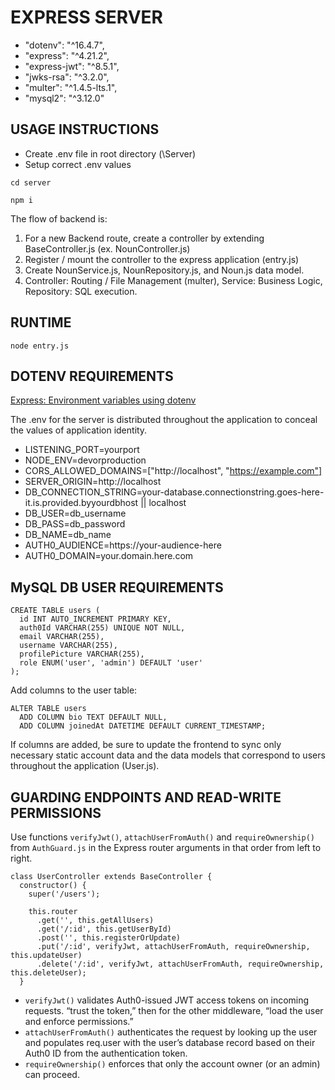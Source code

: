 # EXPRESS SERVER
  - "dotenv": "^16.4.7",
  - "express": "^4.21.2",
  - "express-jwt": "^8.5.1",
  - "jwks-rsa": "^3.2.0",
  - "multer": "^1.4.5-lts.1",
  - "mysql2": "^3.12.0"

## USAGE INSTRUCTIONS
- Create .env file in root directory (\Server)
- Setup correct .env values

```
cd server
```
```
npm i
```

The flow of backend is:

1) For a new Backend route, create a controller by extending BaseController.js (ex. NounController.js)
2) Register / mount the controller to the express application (entry.js)
3) Create NounService.js, NounRepository.js, and Noun.js data model.
4) Controller: Routing / File Management (multer), Service: Business Logic, Repository: SQL execution.

## RUNTIME
```
node entry.js
```

## DOTENV REQUIREMENTS

[Express: Environment variables using dotenv](https://www.npmjs.com/package/dotenv#-documentation)

The .env for the server is distributed throughout the application to conceal the values of application identity.

- LISTENING_PORT=yourport
- NODE_ENV=devorproduction
- CORS_ALLOWED_DOMAINS=["http://localhost", "https://example.com"]
- SERVER_ORIGIN=http://localhost
- DB_CONNECTION_STRING=your-database.connectionstring.goes-here-it.is.provided.byyourdbhost || localhost
- DB_USER=db_username
- DB_PASS=db_password
- DB_NAME=db_name
- AUTH0_AUDIENCE=https://your-audience-here
- AUTH0_DOMAIN=your.domain.here.com

## MySQL DB USER REQUIREMENTS

```
CREATE TABLE users (
  id INT AUTO_INCREMENT PRIMARY KEY,
  auth0Id VARCHAR(255) UNIQUE NOT NULL,
  email VARCHAR(255),
  username VARCHAR(255),
  profilePicture VARCHAR(255),
  role ENUM('user', 'admin') DEFAULT 'user'
);
```
Add columns to the user table: 
```
ALTER TABLE users
  ADD COLUMN bio TEXT DEFAULT NULL,
  ADD COLUMN joinedAt DATETIME DEFAULT CURRENT_TIMESTAMP;
```
If columns are added, be sure to update the frontend to sync only necessary static account data 
and the data models that correspond to users throughout the application (User.js).

## GUARDING ENDPOINTS AND READ-WRITE PERMISSIONS

Use functions ```verifyJwt()```, ```attachUserFromAuth()``` and ```requireOwnership()``` from ```AuthGuard.js``` in the Express router arguments in that order from left to right.
```
class UserController extends BaseController {
  constructor() {
    super('/users');

    this.router
      .get('', this.getAllUsers)
      .get('/:id', this.getUserById)
      .post('', this.registerOrUpdate)
      .put('/:id', verifyJwt, attachUserFromAuth, requireOwnership, this.updateUser)
      .delete('/:id', verifyJwt, attachUserFromAuth, requireOwnership, this.deleteUser);
  }
```
- ```verifyJwt()``` validates Auth0-issued JWT access tokens on incoming requests. “trust the token,” then for the other middleware, “load the user and enforce permissions.”
- ```attachUserFromAuth()``` authenticates the request by looking up the user and populates req.user with the user’s database record based on their Auth0 ID from the authentication token.
- ```requireOwnership()``` enforces that only the account owner (or an admin) can proceed.


